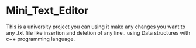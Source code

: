 # Mini_Text_Editor
This is a university project you can using it make any changes you want to any .txt file like insertion and deletion of any line..
using Data structures with c++ programming language.
